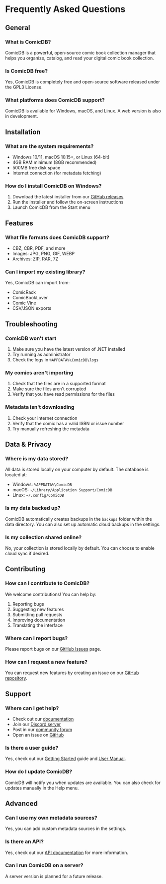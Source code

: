 # Frequently Asked Questions

## General

### What is ComicDB?
ComicDB is a powerful, open-source comic book collection manager that helps you organize, catalog, and read your digital comic book collection.

### Is ComicDB free?
Yes, ComicDB is completely free and open-source software released under the GPL3 License.

### What platforms does ComicDB support?
ComicDB is available for Windows, macOS, and Linux. A web version is also in development.

## Installation

### What are the system requirements?
- Windows 10/11, macOS 10.15+, or Linux (64-bit)
- 4GB RAM minimum (8GB recommended)
- 500MB free disk space
- Internet connection (for metadata fetching)

### How do I install ComicDB on Windows?
1. Download the latest installer from our [GitHub releases](https://github.com/Nsfr750/ComicDB/releases)
2. Run the installer and follow the on-screen instructions
3. Launch ComicDB from the Start menu

## Features

### What file formats does ComicDB support?
- CBZ, CBR, PDF, and more
- Images: JPG, PNG, GIF, WEBP
- Archives: ZIP, RAR, 7Z

### Can I import my existing library?
Yes, ComicDB can import from:
- ComicRack
- ComicBookLover
- Comic Vine
- CSV/JSON exports

## Troubleshooting

### ComicDB won't start
1. Make sure you have the latest version of .NET installed
2. Try running as administrator
3. Check the logs in `%APPDATA%\ComicDB\logs`

### My comics aren't importing
1. Check that the files are in a supported format
2. Make sure the files aren't corrupted
3. Verify that you have read permissions for the files

### Metadata isn't downloading
1. Check your internet connection
2. Verify that the comic has a valid ISBN or issue number
3. Try manually refreshing the metadata

## Data & Privacy

### Where is my data stored?
All data is stored locally on your computer by default. The database is located at:
- Windows: `%APPDATA%\ComicDB`
- macOS: `~/Library/Application Support/ComicDB`
- Linux: `~/.config/ComicDB`

### Is my data backed up?
ComicDB automatically creates backups in the `backups` folder within the data directory. You can also set up automatic cloud backups in the settings.

### Is my collection shared online?
No, your collection is stored locally by default. You can choose to enable cloud sync if desired.

## Contributing

### How can I contribute to ComicDB?
We welcome contributions! You can help by:
1. Reporting bugs
2. Suggesting new features
3. Submitting pull requests
4. Improving documentation
5. Translating the interface

### Where can I report bugs?
Please report bugs on our [GitHub Issues](https://github.com/Nsfr750/ComicDB/issues) page.

### How can I request a new feature?
You can request new features by creating an issue on our [GitHub repository](https://github.com/Nsfr750/ComicDB/issues).

## Support

### Where can I get help?
- Check out our [documentation](index.md)
- Join our [Discord server](https://discord.gg/...)
- Post in our [community forum](https://github.com/Nsfr750/ComicDB/discussions)
- Open an issue on [GitHub](https://github.com/Nsfr750/ComicDB/issues)

### Is there a user guide?
Yes, check out our [Getting Started](getting-started.md) guide and [User Manual](user-manual.md).

### How do I update ComicDB?
ComicDB will notify you when updates are available. You can also check for updates manually in the Help menu.

## Advanced

### Can I use my own metadata sources?
Yes, you can add custom metadata sources in the settings.

### Is there an API?
Yes, check out our [API documentation](api.md) for more information.

### Can I run ComicDB on a server?
A server version is planned for a future release.

